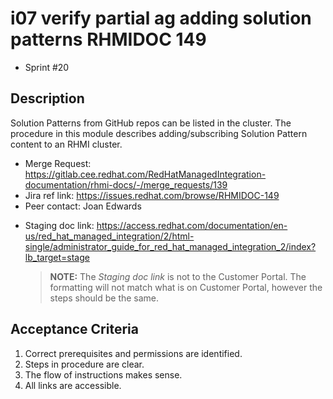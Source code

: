 # i07 verify partial ag adding solution patterns RHMIDOC 149

- Sprint #20

## Description

Solution Patterns from GitHub repos can be listed in the cluster. The procedure in this module describes adding/subscribing Solution Pattern content to an RHMI cluster.

- Merge Request: https://gitlab.cee.redhat.com/RedHatManagedIntegration-documentation/rhmi-docs/-/merge_requests/139
- Jira ref link: https://issues.redhat.com/browse/RHMIDOC-149
- Peer contact: Joan Edwards

* Staging doc link: https://access.redhat.com/documentation/en-us/red_hat_managed_integration/2/html-single/administrator_guide_for_red_hat_managed_integration_2/index?lb_target=stage
  > **NOTE:** The _Staging doc link_ is not to the Customer Portal. The formatting will not match what is on Customer Portal, however the steps should be the same.

## Acceptance Criteria

1. Correct prerequisites and permissions are identified.
2. Steps in procedure are clear.
3. The flow of instructions makes sense.
4. All links are accessible.

